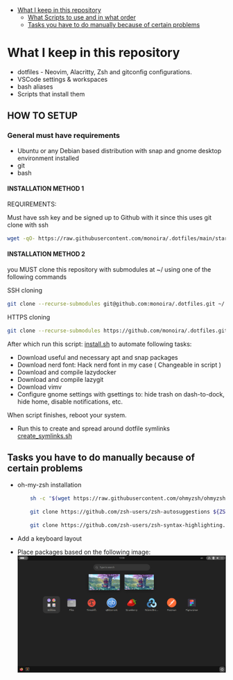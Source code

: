 <!--toc:start-->

- [What I keep in this repository](#what-i-keep-in-this-repository)
  - [What Scripts to use and in what order](#what-scripts-to-use-and-in-what-order)
  - [Tasks you have to do manually because of certain problems](#tasks-you-have-to-do-manually-because-of-certain-problems)
  <!--toc:end-->

# What I keep in this repository

- dotfiles - Neovim, Alacritty, Zsh and gitconfig configurations.
- VSCode settings & workspaces
- bash aliases
- Scripts that install them

## HOW TO SETUP

### General must have requirements

- Ubuntu or any Debian based distribution with snap and
  gnome desktop environment installed
- git
- bash

#### INSTALLATION METHOD 1

REQUIREMENTS:

Must have ssh key and be signed up to Github with it
since this uses git clone with ssh

```bash
wget -qO- https://raw.githubusercontent.com/monoira/.dotfiles/main/start.sh | bash
```

#### INSTALLATION METHOD 2

you MUST clone this repository with submodules at ~/ using one of the following commands

SSH cloning

```bash
git clone --recurse-submodules git@github.com:monoira/.dotfiles.git ~/.dotfiles
```

HTTPS cloning

```bash
git clone --recurse-submodules https://github.com/monoira/.dotfiles.git ~/.dotfiles
```

After which run this script: [install.sh](./install.sh)
to automate following tasks:

- Download useful and necessary apt and snap packages
- Download nerd font: Hack nerd font in my case ( Changeable in script )
- Download and compile lazydocker
- Download and compile lazygit
- Download vimv
- Configure gnome settings with gsettings to:
  hide trash on dash-to-dock, hide home, disable notifications, etc.

When script finishes, reboot your system.

- Run this to create and spread around dotfile symlinks
  [create_symlinks.sh](./create_symlinks.sh)

## Tasks you have to do manually because of certain problems

- oh-my-zsh installation

  ```bash
      sh -c "$(wget https://raw.githubusercontent.com/ohmyzsh/ohmyzsh/master/tools/install.sh -O -)"
  ```

  ```bash
      git clone https://github.com/zsh-users/zsh-autosuggestions ${ZSH_CUSTOM:-~/.oh-my-zsh/custom}/plugins/zsh-autosuggestions
  ```

  ```bash
      git clone https://github.com/zsh-users/zsh-syntax-highlighting.git ${ZSH_CUSTOM:-~/.oh-my-zsh/custom}/plugins/zsh-syntax-highlighting
  ```

- Add a keyboard layout
- Place packages based on the following image:
  ![Image of packages on Ubuntu](./_docs/packages.png)
